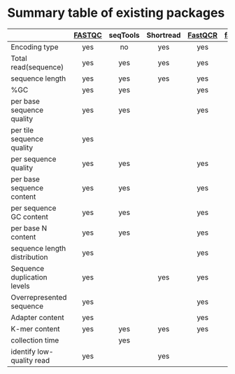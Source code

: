 # Summary table of existing packages
|              | [FASTQC](https://www.bioinformatics.babraham.ac.uk/projects/fastqc/) | seqTools |Shortread|[FastQCR](https://cran.r-project.org/web/packages/fastqcr/index.html)|[fastqp](https://github.com/mdshw5/fastqp)|
| :---         | :---:    |  :---:  | :---:  | :---: | :---: |
|Encoding type | yes  | no    |  yes    | yes| |
|Total read(sequence)|yes|yes|yes|yes||
|sequence length    |yes|yes|yes|yes||
|%GC                      |yes|yes|   |yes||
|per base sequence quality|yes|yes | |yes|yes|
|per tile sequence quality|yes| | | ||
|per sequence quality|yes| yes | |yes||
|per base sequence content|yes|yes | |yes|yes|
|per  sequence GC content|yes|yes | | yes|yes|
|per base N content|yes|yes | |yes||
|sequence length distribution|yes| | |yes||
|Sequence duplication levels|yes| |yes|yes||
|Overrepresented sequence|yes| | |yes||
|Adapter content|yes| | |yes||
|K-mer content|yes|yes |yes |yes|yes|
|collection time|| yes| |||
|identify low-quality read|yes | |yes | ||

